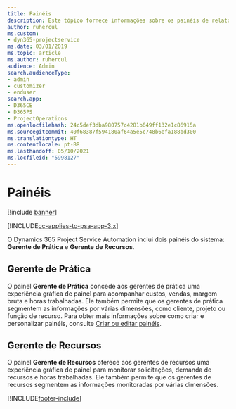 ```yaml
---
title: Painéis
description: Este tópico fornece informações sobre os painéis de relatórios incluídos no Dynamics 365 Project Service Automation.
author: ruhercul
ms.custom:
- dyn365-projectservice
ms.date: 03/01/2019
ms.topic: article
ms.author: ruhercul
audience: Admin
search.audienceType:
- admin
- customizer
- enduser
search.app:
- D365CE
- D365PS
- ProjectOperations
ms.openlocfilehash: 24c5def3dba980757c4281b649ff132e1c86915a
ms.sourcegitcommit: 40f68387f594180af64a5e5c748b6efa188bd300
ms.translationtype: HT
ms.contentlocale: pt-BR
ms.lasthandoff: 05/10/2021
ms.locfileid: "5998127"
---
```

# <a name="dashboards"></a>Painéis

[!include [banner](../includes/psa-now-project-operations.md)]

[!INCLUDE[cc-applies-to-psa-app-3.x](../includes/cc-applies-to-psa-app-3x.md)]

O Dynamics 365 Project Service Automation inclui dois painéis do sistema: **Gerente de Prática** e **Gerente de Recursos**.

## <a name="practice-manager"></a>Gerente de Prática 

O painel **Gerente de Prática** concede aos gerentes de prática uma experiência gráfica de painel para acompanhar custos, vendas, margem bruta e horas trabalhadas. Ele também permite que os gerentes de prática segmentem as informações por várias dimensões, como cliente, projeto ou função de recurso. Para obter mais informações sobre como criar e personalizar painéis, consulte [Criar ou editar painéis](/dynamics365/customerengagement/on-premises/customize/create-edit-dashboards).

## <a name="resource-manager"></a>Gerente de Recursos 

O painel **Gerente de Recursos** oferece aos gerentes de recursos uma experiência gráfica de painel para monitorar solicitações, demanda de recursos e horas trabalhadas. Ele também permite que os gerentes de recursos segmentem as informações monitoradas por várias dimensões.


[!INCLUDE[footer-include](../includes/footer-banner.md)]